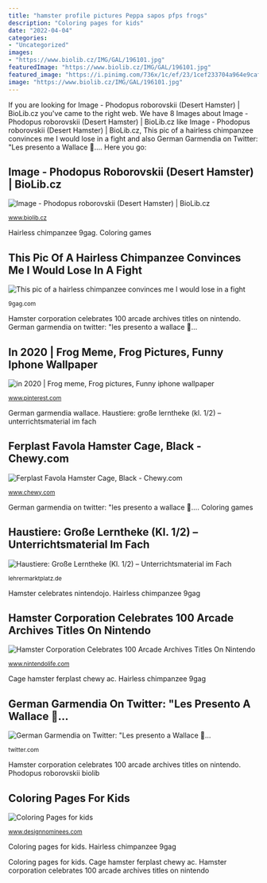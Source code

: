 ```yaml
---
title: "hamster profile pictures Peppa sapos pfps frogs"
description: "Coloring pages for kids"
date: "2022-04-04"
categories:
- "Uncategorized"
images:
- "https://www.biolib.cz/IMG/GAL/196101.jpg"
featuredImage: "https://www.biolib.cz/IMG/GAL/196101.jpg"
featured_image: "https://i.pinimg.com/736x/1c/ef/23/1cef233704a964e9caf956fcec1e2f56.jpg"
image: "https://www.biolib.cz/IMG/GAL/196101.jpg"
---
```


If you are looking for Image - Phodopus roborovskii (Desert Hamster) | BioLib.cz you've came to the right web. We have 8 Images about Image - Phodopus roborovskii (Desert Hamster) | BioLib.cz like Image - Phodopus roborovskii (Desert Hamster) | BioLib.cz, This pic of a hairless chimpanzee convinces me I would lose in a fight and also German Garmendia on Twitter: &quot;Les presento a Wallace 🐹…. Here you go:

## Image - Phodopus Roborovskii (Desert Hamster) | BioLib.cz

![Image - Phodopus roborovskii (Desert Hamster) | BioLib.cz](https://www.biolib.cz/IMG/GAL/196101.jpg "Cage hamster ferplast chewy ac")

<small>www.biolib.cz</small>

Hairless chimpanzee 9gag. Coloring games

## This Pic Of A Hairless Chimpanzee Convinces Me I Would Lose In A Fight

![This pic of a hairless chimpanzee convinces me I would lose in a fight](https://images-cdn.9gag.com/images/thumbnail-facebook/22154044_1448809589.4814_LArU7a_n.jpg "Hairless chimpanzee 9gag")

<small>9gag.com</small>

Hamster corporation celebrates 100 arcade archives titles on nintendo. German garmendia on twitter: &quot;les presento a wallace 🐹…

## In 2020 | Frog Meme, Frog Pictures, Funny Iphone Wallpaper

![in 2020 | Frog meme, Frog pictures, Funny iphone wallpaper](https://i.pinimg.com/736x/1c/ef/23/1cef233704a964e9caf956fcec1e2f56.jpg "Ferplast favola hamster cage, black")

<small>www.pinterest.com</small>

German garmendia wallace. Haustiere: große lerntheke (kl. 1/2) – unterrichtsmaterial im fach

## Ferplast Favola Hamster Cage, Black - Chewy.com

![Ferplast Favola Hamster Cage, Black - Chewy.com](https://img.chewy.com/is/image/catalog/149843_PT1._AC_SL1500_V1568299647_.jpg "Peppa sapos pfps frogs")

<small>www.chewy.com</small>

German garmendia on twitter: &quot;les presento a wallace 🐹…. Coloring games

## Haustiere: Große Lerntheke (Kl. 1/2) – Unterrichtsmaterial Im Fach

![Haustiere: Große Lerntheke (Kl. 1/2) – Unterrichtsmaterial im Fach](http://lehrermarktplatz.de/images/convert?height=500&amp;type=jpeg&amp;background=255,255,255&amp;quality=80&amp;url=https://e42349501dfb8a565c2b735dfce6c60d.s3-accelerate.amazonaws.com/2021/02/81ebcd34-71c3-11eb-9d2d-17905fec8ae0.png "This pic of a hairless chimpanzee convinces me i would lose in a fight")

<small>lehrermarktplatz.de</small>

Hamster celebrates nintendojo. Hairless chimpanzee 9gag

## Hamster Corporation Celebrates 100 Arcade Archives Titles On Nintendo

![Hamster Corporation Celebrates 100 Arcade Archives Titles On Nintendo](https://images.nintendolife.com/9f32b12dd6d69/hamster-corp.original.jpg "Coloring pages for kids")

<small>www.nintendolife.com</small>

Cage hamster ferplast chewy ac. Hairless chimpanzee 9gag

## German Garmendia On Twitter: &quot;Les Presento A Wallace 🐹…

![German Garmendia on Twitter: &quot;Les presento a Wallace 🐹…](https://pbs.twimg.com/media/DUgUW7tV4AAALL6.jpg:large "German garmendia wallace")

<small>twitter.com</small>

Hamster corporation celebrates 100 arcade archives titles on nintendo. Phodopus roborovskii biolib

## Coloring Pages For Kids

![Coloring Pages for kids](https://www.designnominees.com/application/upload/Apps/2016/12/coloring-pages-for-kids-123.jpg "This pic of a hairless chimpanzee convinces me i would lose in a fight")

<small>www.designnominees.com</small>

Coloring pages for kids. Hairless chimpanzee 9gag

Coloring pages for kids. Cage hamster ferplast chewy ac. Hamster corporation celebrates 100 arcade archives titles on nintendo
